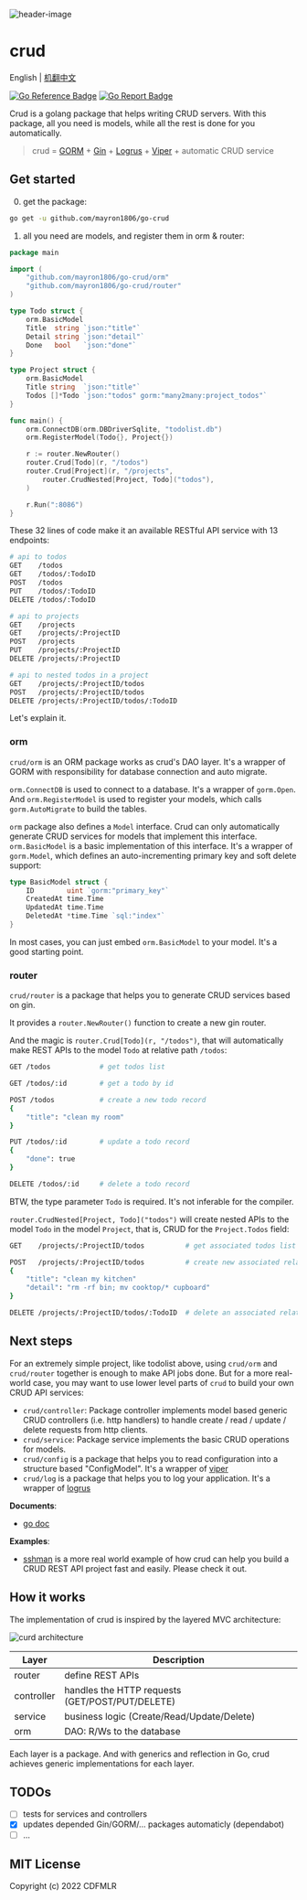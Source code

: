 ![header-image](img/header-image.png)

# crud

English | [机翻中文](README-zh_CN.md)

[![Go Reference Badge](https://pkg.go.dev/badge/github.com/mayron1806/go-crud.svg)](https://pkg.go.dev/github.com/mayron1806/go-crud) [![Go Report Badge](https://goreportcard.com/badge/github.com/mayron1806/go-crud)](https://goreportcard.com/report/github.com/mayron1806/go-crud)

Crud is a golang package that helps writing CRUD servers.
With this package, all you need is models,
while all the rest is done for you automatically.

> crud = [GORM](https://github.com/go-gorm/gorm) +
> [Gin](https://github.com/gin-gonic/gin) +
> [Logrus](https://github.com/sirupsen/logrus) +
> [Viper](https://github.com/spf13/viper) +
> automatic CRUD service

## Get started

0. get the package:

```sh
go get -u github.com/mayron1806/go-crud
```

1. all you need are models, and register them in orm & router:

```go
package main

import (
	"github.com/mayron1806/go-crud/orm"
	"github.com/mayron1806/go-crud/router"
)

type Todo struct {
	orm.BasicModel
	Title  string `json:"title"`
	Detail string `json:"detail"`
	Done   bool   `json:"done"`
}

type Project struct {
	orm.BasicModel
	Title string  `json:"title"`
	Todos []*Todo `json:"todos" gorm:"many2many:project_todos"`
}

func main() {
	orm.ConnectDB(orm.DBDriverSqlite, "todolist.db")
	orm.RegisterModel(Todo{}, Project{})

	r := router.NewRouter()
	router.Crud[Todo](r, "/todos")
	router.Crud[Project](r, "/projects",
		router.CrudNested[Project, Todo]("todos"),
	)

	r.Run(":8086")
}
```

These 32 lines of code make it an available RESTful API service with 13
endpoints:

```sh
# api to todos
GET    /todos
GET    /todos/:TodoID
POST   /todos
PUT    /todos/:TodoID
DELETE /todos/:TodoID

# api to projects
GET    /projects
GET    /projects/:ProjectID
POST   /projects
PUT    /projects/:ProjectID
DELETE /projects/:ProjectID

# api to nested todos in a project
GET    /projects/:ProjectID/todos
POST   /projects/:ProjectID/todos
DELETE /projects/:ProjectID/todos/:TodoID
```

Let's explain it.

### orm

`crud/orm` is an ORM package works as crud's DAO layer. It's a wrapper of GORM
with responsibility for database connection and auto migrate.

`orm.ConnectDB` is used to connect to a database. It's a wrapper of `gorm.Open`.
And `orm.RegisterModel` is used to register your models, which
calls `gorm.AutoMigrate` to build the tables.

`orm` package also defines a `Model` interface. Crud can only automatically
generate CRUD services for models that implement this interface.
`orm.BasicModel` is a basic implementation of this interface. It's a wrapper
of `gorm.Model`, which defines an auto-incrementing primary key and soft delete
support:

```go
type BasicModel struct {
    ID        uint `gorm:"primary_key"`
    CreatedAt time.Time
    UpdatedAt time.Time
    DeletedAt *time.Time `sql:"index"`
}
```

In most cases, you can just embed `orm.BasicModel` to your model. It's a good
starting point.

### router

`crud/router` is a package that helps you to generate CRUD services based on
gin.

It provides a `router.NewRouter()` function to create a new gin router.

And the magic is `router.Crud[Todo](r, "/todos")`, that will automatically make
REST APIs to the model `Todo` at relative path `/todos`:

```sh
GET /todos            # get todos list

GET /todos/:id        # get a todo by id

POST /todos           # create a new todo record
{
    "title": "clean my room"
}

PUT /todos/:id        # update a todo record
{
    "done": true
}

DELETE /todos/:id     # delete a todo record
```

BTW, the type parameter `Todo` is required. It's not inferable for the compiler.

`router.CrudNested[Project, Todo]("todos")` will create nested APIs to the
model `Todo` in the model `Project`, that is, CRUD for the `Project.Todos`
field:

```sh
GET    /projects/:ProjectID/todos          # get associated todos list

POST   /projects/:ProjectID/todos          # create new associated relationship
{
    "title": "clean my kitchen"
    "detail": "rm -rf bin; mv cooktop/* cupboard"
}

DELETE /projects/:ProjectID/todos/:TodoID  # delete an associated relationship
```

## Next steps

For an extremely simple project, like todolist above, using `crud/orm`
and `crud/router` together is enough to make API jobs done.
But for a more real-world case, you may want to use lower level parts of `crud`
to build your own CRUD API services:

- `crud/controller`: Package controller implements model based generic CRUD
  controllers (i.e. http handlers) to handle create / read / update / delete
  requests from http clients.
- `crud/service`: Package service implements the basic CRUD operations for
  models.
- `crud/config` is a package that helps you to read configuration into a
  structure based "ConfigModel". It's a wrapper
  of [viper](https://github.com/spf13/viper)
- `crud/log` is a package that helps you to log your application. It's a wrapper
  of [logrus](https://github.com/sirupsen/logrus)

**Documents**:

- [go doc](https://pkg.go.dev/github.com/mayron1806/go-crud)

**Examples**:

- [sshman](https://github.com/cdfmlr/sshman) is a more real world example of how
  crud can help you build a CRUD REST API project fast and easily. Please check
  it out.

## How it works

The implementation of crud is inspired by the layered MVC architecture:

![curd architecture](img/crud.svg)

| Layer      | Description                                     |
| ---------- | ----------------------------------------------- |
| router     | define REST APIs                                |
| controller | handles the HTTP requests (GET/POST/PUT/DELETE) |
| service    | business logic (Create/Read/Update/Delete)      |
| orm        | DAO: R/Ws to the database                       |

Each layer is a package. And with generics and reflection in Go,
crud achieves generic implementations for each layer.

## TODOs

- [ ] tests for services and controllers
- [x] updates depended Gin/GORM/... packages automaticly (dependabot)
- [ ] ...

## MIT License

Copyright (c) 2022 CDFMLR
